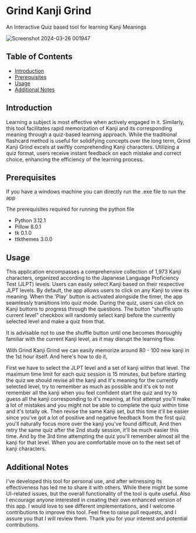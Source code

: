 # Grind Kanji Grind

An Interactive Quiz based tool for learning Kanji Meanings

![Screenshot 2024-03-26 001947](https://github.com/felix-ops/Grind-Kanji-Grind/assets/54519066/bfb51f01-8a6e-4482-96c4-654fd55071b2)

## Table of Contents

- [Introduction](#introduction)
- [Prerequisites](#prerequisites)
- [Usage](#usage)
- [Additional Notes](#additional-notes)

## Introduction

Learning a subject is most effective when actively engaged in it. Similarly, this tool facilitates rapid memorization of Kanji and its corresponding meaning through a quiz-based learning approach. While the traditional flashcard method is useful for solidifying concepts over the long term, Grind Kanji Grind excels at swiftly comprehending Kanji characters. Utilizing a quiz format, users receive instant feedback on each mistake and correct choice, enhancing the efficiency of the learning process.

## Prerequisites

If you have a windows machine you can directly run the .exe file to run the app

The prerequisites required for running the python file

- Python 3.12.1
- Pillow 8.0.1
- tk 0.1.0
- ttkthemes 3.0.0

## Usage
 
This application encompasses a comprehensive collection of 1,973 Kanji characters, organized according to the Japanese Language Proficiency Test (JLPT) levels. Users can easily select Kanji based on their respective JLPT levels. By default, the app allows users to click on any Kanji to view its meaning. When the 'Play' button is activated alongside the timer, the app seamlessly transitions into quiz mode. During the quiz, users can click on Kanji buttons to progress through the questions.
The button "shuffle upto current level" checkbox will randomly select kanji before the currently selected level and make a quiz from that.

It is advisable not to use the shuffle button until one becomes thoroughly familiar with the current Kanji level, as it may disrupt the learning flow.

With Grind Kanji Grind we can easily memorize around 80 - 100 new kanji in the 1st hour itself.  And here's how to do it, 

First we have to select the JLPT level and a set of kanji within that level. The maximum time limit for each quiz session is 15 minutes, but before starting the quiz we should revise all the kanji and it's meaning for the currently selected level, try to remember as much as possible and it's ok to not remember all the kanji when you feel confident start the quiz and try to guess all the kanji corresponding to it's meaning, at first attempt you'll make a lot of mistakes and you might not be able to complete the quiz within time and it's totally ok.  Then revise the same Kanji set, but this time it'll be easier since you've got a lot of positive and negative feedback from the first quiz you'll naturally focus more over the kanji you've found difficult.  And then retry the same quiz after the 2nd study session,  it'll be much easier this time. And by the 3rd time attempting the quiz you'll remember almost all the kanji for that level.  When you are comfortable move on to the next set of kanji characters.

## Additional Notes

I've developed this tool for personal use, and after witnessing its effectiveness has led me to share it with others. While there might be some UI-related issues, but the overall functionality of the tool is quite useful. Also I encourage anyone interested in creating their own enhanced version of this app. I would love to see different implementations, and I welcome contributions to improve this tool. Feel free to raise pull requests, and I assure you that I will review them. Thank you for your interest and potential contributions.

